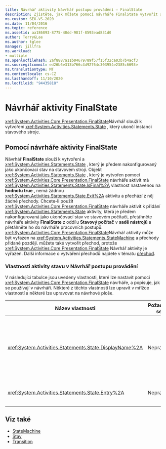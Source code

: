 ```yaml
---
title: Návrhář aktivity Návrhář postupu provádění – FinalState
description: Zjistěte, jak můžete pomocí návrháře FinalState vytvořit stav, který ukončuje instanci stavového stroje.
ms.custom: SEO-VS-2020
ms.date: 11/04/2016
ms.topic: reference
ms.assetid: aa186893-8775-40dd-981f-8593ead831d0
author: TerryGLee
ms.author: tglee
manager: jillfra
ms.workload:
- multiple
ms.openlocfilehash: 2af8887a11b04679789f57f15f32ca03b7b4acf3
ms.sourcegitcommit: ed26b6e313b766c4d92764c303954e2385c6693e
ms.translationtype: MT
ms.contentlocale: cs-CZ
ms.lasthandoff: 11/10/2020
ms.locfileid: "94435818"
---
```

# <a name="finalstate-activity-designer"></a>Návrhář aktivity FinalState

<xref:System.Activities.Core.Presentation.FinalState>Návrhář slouží k vytvoření <xref:System.Activities.Statements.State> , který ukončí instanci stavového stroje.

## <a name="using-the-finalstate-activity-designer"></a>Pomocí návrháře aktivity FinalState

Návrhář **FinalState** slouží k vytvoření a <xref:System.Activities.Statements.State> , který je předem nakonfigurovaný jako ukončovací stav na stavovém stroji. Objekt <xref:System.Activities.Statements.State> , který je vytvořen pomocí <xref:System.Activities.Core.Presentation.FinalState> návrháře aktivit má <xref:System.Activities.Statements.State.IsFinal%2A> vlastnost nastavenou na **hodnotu true** , nemá žádnou <xref:System.Activities.Statements.State.Exit%2A> aktivitu a přechází z něj žádné přechody. Chcete-li použít <xref:System.Activities.Core.Presentation.FinalState> návrháře aktivit k přidání <xref:System.Activities.Statements.State> aktivity, která je předem nakonfigurovaná jako ukončovací stav ve stavovém počítači, přetáhněte návrháře aktivity **FinalState** z oddílu **Stavový počítač** v **sadě nástrojů** a přetáhněte ho do návrháře pracovních postupů. <xref:System.Activities.Core.Presentation.FinalState>Návrhář aktivity může být vyřazen na <xref:System.Activities.Statements.StateMachine> a přechody přidané později. můžete také vytvořit přechod, protože <xref:System.Activities.Core.Presentation.FinalState> Návrhář aktivity je vyřazen. Další informace o vytváření přechodů najdete v tématu [přechod](../workflow-designer/transition-activity-designer.md).

### <a name="state-activity-properties-in-the-workflow-designer"></a>Vlastnosti aktivity stavu v Návrhář postupu provádění

V následující tabulce jsou uvedeny vlastnosti, které lze nastavit pomocí <xref:System.Activities.Core.Presentation.FinalState> návrháře, a popisuje, jak se používají v návrháři. Některé z těchto vlastností lze upravit v mřížce vlastností a některé lze upravovat na návrhové ploše.

|Název vlastnosti|Požaduje se|Využití|
|-|--------------|-|
|<xref:System.Activities.Statements.State.DisplayName%2A>|Nepravda|Určuje popisný název <xref:System.Activities.Statements.State> návrháře aktivit v hlavičce. Výchozí hodnota je **State (stav** ). Hodnotu lze upravit v mřížce vlastností nebo přímo v záhlaví návrháře aktivit. <xref:System.Activities.Statements.State.DisplayName%2A>Používá se v navigaci s popisem cesty, které se zobrazí v horní části návrháře pracovních postupů.<br /><br /> I když <xref:System.Activities.Statements.State.DisplayName%2A> není nezbytně nutné, je osvědčeným postupem použití jednoho.|
|<xref:System.Activities.Statements.State.Entry%2A>|Nepravda|Určuje akci, která nastane, když je tento stav převeden na. Tuto hodnotu lze nastavit přetažením aktivity z **panelu nástrojů** a jejím přetažením do <xref:System.Activities.Statements.State.Entry%2A> části stavu.|

## <a name="see-also"></a>Viz také

- [StateMachine](../workflow-designer/statemachine-activity-designer.md)
- [Stav](../workflow-designer/state-activity-designer.md)
- [Transition](../workflow-designer/transition-activity-designer.md)